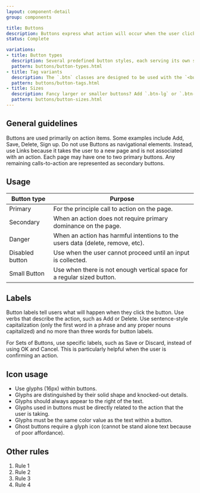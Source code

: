 ```yaml
---
layout: component-detail
group: components

title: Buttons
description: Buttons express what action will occur when the user clicks or touches it. Buttons are used to initialize an action, either in the background or foreground of an experience.
status: Complete

variations:
- title: Button types
  description: Several predefined button styles, each serving its own semantic purpose, with a few extras thrown in for more control.
  pattern: buttons/button-types.html
- title: Tag variants
  description: The `.btn` classes are designed to be used with the `<button>` element. However, you can also use these classes on `<a>` or `<input>` elements (though some browsers may apply a slightly different rendering).
  pattern: buttons/button-tags.html
- title: Sizes
  description: Fancy larger or smaller buttons? Add `.btn-lg` or `.btn-sm` for additional sizes.
  pattern: buttons/button-sizes.html
---
```


## General guidelines

Buttons are used primarily on action items. Some examples include Add, Save, Delete, Sign up. Do not use Buttons as navigational elements. Instead, use Links because it takes the user to a new page and is not associated with an action. Each page may have one to two primary buttons. Any remaining calls-to-action are represented as secondary buttons.

## Usage

| Button type     | Purpose                                                                          |
| --------------- |----------------------------------------------------------------------------------|
| Primary         | For the principle call to action on the page.                                    |
| Secondary       | When an action does not require primary dominance on the page.                   |
| Danger          | When an action has harmful intentions to the users data (delete, remove, etc).   |
| Disabled button | Use when the user cannot proceed until an input is collected.                    |
| Small Button    | Use when there is not enough vertical space for a regular sized button.          |


## Labels

Button labels tell users what will happen when they click the button. Use verbs that describe the action, such as Add or Delete. Use sentence-style capitalization (only the first word in a phrase and any proper nouns capitalized) and no more than three words for button labels.

For Sets of Buttons, use specific labels, such as Save or Discard, instead of using OK and Cancel. This is particularly helpful when the user is confirming an action.

## Icon usage

* Use glyphs (16px) within buttons.
* Glyphs are distinguished by their solid shape and knocked-out details.
* Glyphs should always appear to the right of the text.
* Glyphs used in buttons must be directly related to the action that the user is taking.
* Glyphs must be the same color value as the text within a button.
* Ghost buttons require a glyph icon (cannot be stand alone text because of poor affordance).

## Other rules

1. Rule 1
2. Rule 2
3. Rule 3
4. Rule 4
